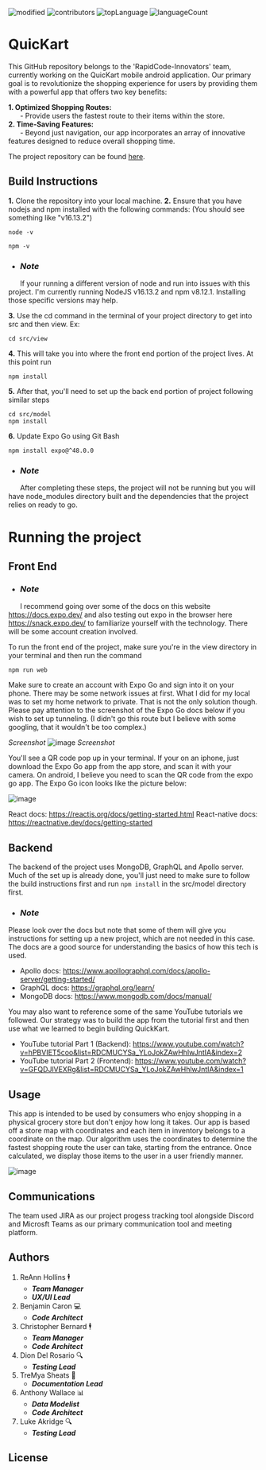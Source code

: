 ![modified](https://img.shields.io/github/last-commit/KWilliams-dev/QuicKart)
![contributors](https://img.shields.io/github/contributors/KWilliams-dev/QuicKart)
![topLanguage](https://img.shields.io/github/languages/top/KWilliams-dev/QuicKart?label=top%20language)
![languageCount](https://img.shields.io/github/languages/count/KWilliams-dev/QuicKart?label=language%20count)

# QuicKart
This GitHub repository belongs to the 'RapidCode-Innovators' team, currently working on the QuicKart mobile android application. Our primary goal is to revolutionize the shopping experience for users by providing them with a powerful app that offers two key benefits:

**1. Optimized Shopping Routes:**<br>
    &nbsp;&nbsp;&nbsp;&nbsp;&nbsp;&nbsp;- Provide users the fastest route to their items within the store.<br>
**2. Time-Saving Features:**<br>
     &nbsp;&nbsp;&nbsp;&nbsp;&nbsp;&nbsp;- Beyond just navigation, our app incorporates an array of innovative features designed to reduce overall shopping time.
       
The project repository can be found [here](https://github.com/ctbernard/QuicKart-RapidCode-Innovators).

## Build Instructions
 
<strong>1.</strong> Clone the repository into your local machine.
<strong>2.</strong> Ensure that you have nodejs and npm installed with the following commands: (You should see something like "v16.13.2")
```
node -v
```
```
npm -v
```
- ### <em><strong>Note</strong></em>
&nbsp; &nbsp; &nbsp; If your running a different version of node and run into issues with this project. I'm currently running NodeJS v16.13.2 and npm v8.12.1. Installing those specific versions may help.


<strong>3.</strong> Use the cd command in the terminal of your project directory to get into src and then view. 
Ex:
```
cd src/view
```
<strong>4.</strong> This will take you into where the front end portion of the project lives. At this point run
```
npm install 
```
<strong>5.</strong> After that, you'll need to set up the back end portion of project following similar steps
```
cd src/model
npm install
```
<strong>6.</strong> Update Expo Go using Git Bash
```
npm install expo@^48.0.0
```
- ### <em><strong>Note</strong></em>
&nbsp; &nbsp; &nbsp; After completing these steps, the project will not be running but you will have node_modules directory built and the dependencies that the
project relies on ready to go.

# Running the project

## Front End

- ### <em><strong>Note</strong></em>
&nbsp; &nbsp; &nbsp; I recommend going over some of the docs on this website https://docs.expo.dev/ and also testing out expo in the browser here https://snack.expo.dev/ to familiarize yourself with the technology. There will be some account creation involved.

To run the front end of the project, make sure you're in the view directory in your terminal and then run the command
```
npm run web
```
Make sure to create an account with Expo Go and sign into it on your phone. There may be some network issues at first. What I did for my local was to set my home network to private. That is not the only solution though. Please pay attention to the screenshot of the Expo Go docs below if you wish to set up tunneling. (I didn't go this route but I believe with some googling, that it wouldn't be too complex.) 

<em>Screenshot</em>
![image](https://user-images.githubusercontent.com/74102531/199380582-941f3e4d-2313-4c36-9604-af3d90b2a609.png)
<em>Screenshot</em>


You'll see a QR code pop up in your terminal. If your on an iphone, just download the Expo Go app from the app store, and scan it with your camera.
On android, I believe you need to scan the QR code from the expo go app. The Expo Go icon looks like the picture below:

![image](https://user-images.githubusercontent.com/74102531/199377266-36155398-a05e-4406-a16d-ccb360cfcfe3.png)

React docs: https://reactjs.org/docs/getting-started.html
React-native docs: https://reactnative.dev/docs/getting-started

## Backend

The backend of the project uses MongoDB, GraphQL and Apollo server. Much of the set up is already done, you'll just need to make sure to follow the build
instructions first and run ``` npm install ``` in the src/model directory first.

- ### <em><strong>Note</strong></em> 
Please look over the docs but note that some of them will give you instructions for setting up a new project, which are not needed in this case. The docs are a good source for understanding the basics of how this tech is used.

- Apollo docs: https://www.apollographql.com/docs/apollo-server/getting-started/
- GraphQL docs: https://graphql.org/learn/
- MongoDB docs: https://www.mongodb.com/docs/manual/

You may also want to reference some of the same YouTube tutorials we followed. Our strategy was to build the app from the tutorial first and then use what we
learned to begin building QuickKart.

- YouTube tutorial Part 1 (Backend): https://www.youtube.com/watch?v=hPBVIET5coo&list=RDCMUCYSa_YLoJokZAwHhlwJntIA&index=2
- YouTube tutorial Part 2 (Frontend): https://www.youtube.com/watch?v=GFQDJlVEXRg&list=RDCMUCYSa_YLoJokZAwHhlwJntIA&index=1

## Usage
This app is intended to be used by consumers who enjoy shopping in a physical grocery store but don't enjoy how long it takes. Our app is based off a store map with coordinates and each item in inventory belongs to a coordinate on the map. Our algorithm uses the coordinates to determine the fastest shopping route the user can take, starting from the entrance. Once calculated, we display those items to the user in a user friendly manner.

![image](https://user-images.githubusercontent.com/74102531/200415550-4f204e93-7065-4d8c-a432-bf2579acda9b.png)


## Communications
The team used JIRA as our project progess tracking tool alongside Discord and Microsft Teams as our primary communication tool and meeting platform.

## Authors
1. ReAnn Hollins 🕴️
   - _**Team Manager**_
   - _**UX/UI Lead**_
2. Benjamin Caron :computer:
   - _**Code Architect**_
3. Christopher Bernard 🕴️
   - _**Team Manager**_
   - _**Code Architect**_
4. Dion Del Rosario :mag:
   - _**Testing Lead**_
5. TreMya Sheats 📝
    - _**Documentation Lead**_
6. Anthony Wallace :bar_chart:
    - _**Data Modelist**_
    - _**Code Architect**_
7. Luke Akridge :mag:
    - _**Testing Lead**_
## License
